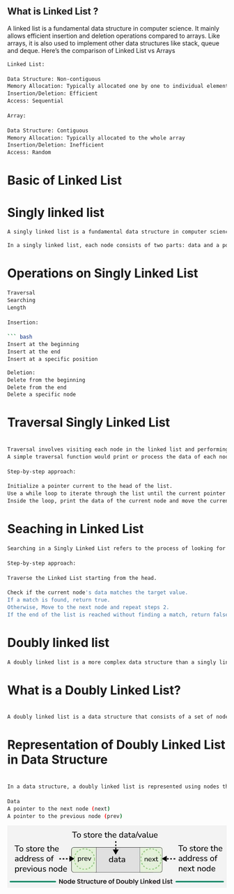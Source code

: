 ## What is Linked List ?

A linked list is a fundamental data structure in computer science. It mainly allows efficient insertion and deletion operations compared to arrays. Like arrays, it is also used to implement other data structures like stack, queue and deque. Here’s the comparison of Linked List vs Arrays
``` bash 
Linked List:

Data Structure: Non-contiguous
Memory Allocation: Typically allocated one by one to individual elements
Insertion/Deletion: Efficient
Access: Sequential

Array:

Data Structure: Contiguous
Memory Allocation: Typically allocated to the whole array
Insertion/Deletion: Inefficient
Access: Random
```
# Basic of Linked List 
 # Singly linked list
 ``` bash
 A singly linked list is a fundamental data structure in computer science and programming, it consists of nodes where each node contains a data field and a reference to the next node in the node. The last node points to null, indicating the end of the list. This linear structure supports efficient insertion and deletion operations, making it widely used in various applications. In this tutorial, we'll explore the node structure, understand the operations on singly linked lists (traversal, searching, length determination, insertion, and deletion), and provide detailed explanations and code examples to implement these operations effectively.

 ```

 ``` bash
 In a singly linked list, each node consists of two parts: data and a pointer to the next node. The data part stores the actual information, while the pointer (or reference) part stores the address of the next node in the sequence. This structure allows nodes to be dynamically linked together, forming a chain-like sequence.
 ```

#  Operations on Singly Linked List
``` bash 
Traversal
Searching
Length

Insertion:

``` bash
Insert at the beginning
Insert at the end
Insert at a specific position
```
``` bash
Deletion:
Delete from the beginning
Delete from the end
Delete a specific node
```


# Traversal Singly Linked List
```bash

Traversal involves visiting each node in the linked list and performing some operation on the data. 
A simple traversal function would print or process the data of each node.

Step-by-step approach:

Initialize a pointer current to the head of the list.
Use a while loop to iterate through the list until the current pointer reaches NULL.
Inside the loop, print the data of the current node and move the current pointer to the next node.


```

# Seaching in Linked List

```bash 
Searching in a Singly Linked List refers to the process of looking for a specific element or value within the elements of the linked list.

Step-by-step approach:

Traverse the Linked List starting from the head.

Check if the current node's data matches the target value.
If a match is found, return true.
Otherwise, Move to the next node and repeat steps 2.
If the end of the list is reached without finding a match, return false.

```
# Doubly linked list

```bash
A doubly linked list is a more complex data structure than a singly linked list, but it offers several advantages. The main advantage of a doubly linked list is that it allows for efficient traversal of the list in both directions. This is because each node in the list contains a pointer to the previous node and a pointer to the next node. This allows for quick and easy insertion and deletion of nodes from the list, as well as efficient traversal of the list in both directions.

```
# What is a Doubly Linked List?
```bash

A doubly linked list is a data structure that consists of a set of nodes, each of which contains a value and two pointers, one pointing to the previous node in the list and one pointing to the next node in the list. This allows for efficient traversal of the list in both directions, making it suitable for applications where frequent insertions and deletions are required.
```

# Representation of Doubly Linked List in Data Structure
```bash

In a data structure, a doubly linked list is represented using nodes that have three fields:

Data
A pointer to the next node (next)
A pointer to the previous node (prev)
```
![Doubly Linked List](./image.png)
